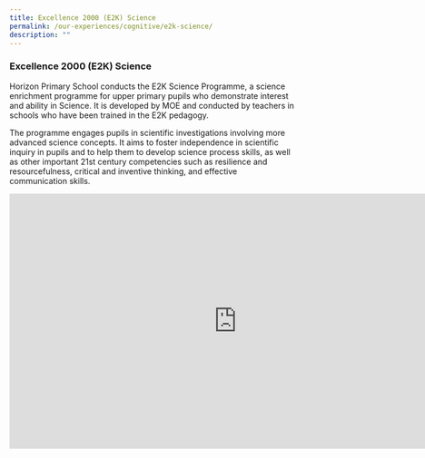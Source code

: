 ```yaml
---
title: Excellence 2000 (E2K) Science
permalink: /our-experiences/cognitive/e2k-science/
description: ""
---
```




### **Excellence 2000 (E2K) Science**
Horizon Primary School conducts the E2K Science Programme, a science enrichment programme for upper primary pupils who demonstrate interest and ability in Science. It is developed by MOE and conducted by teachers in schools who have been trained in the E2K pedagogy.&nbsp;

The programme engages pupils in scientific investigations involving more advanced science concepts. It aims to foster independence in scientific inquiry in pupils and to help them to develop science process skills, as well as other important 21st century competencies such as resilience and resourcefulness, critical and inventive thinking, and effective communication skills.

<iframe allowfullscreen="true" height="450" width="800" frameborder="0" src="https://docs.google.com/presentation/d/e/2PACX-1vT5nCkkE1_vCZzX0TNgluMFt71L4tAbTEUNhZ6W9V9iUyxt5lEnwZvbVJIR-0ygChPGWyWGNF2yM6A4/embed?start=false&amp;loop=false&amp;delayms=3000"></iframe>